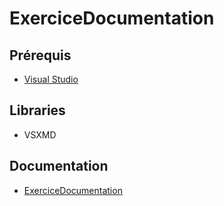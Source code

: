 <a name='assembly'></a>
# ExerciceDocumentation

## Prérequis

* [Visual Studio](https://visualstudio.microsoft.com/vs/)

## Libraries

* VSXMD

## Documentation

* [ExerciceDocumentation](ExerciceDocumentation/ExerciceDocumentation/readme.md)